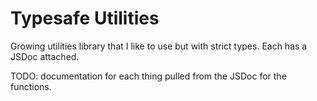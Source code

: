 # Typesafe Utilities

Growing utilities library that I like to use but with strict types. Each has a JSDoc attached.

TODO: documentation for each thing pulled from the JSDoc for the functions.